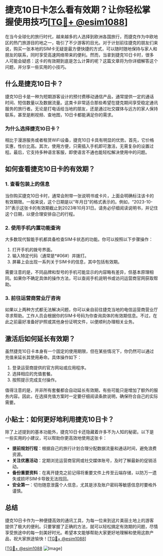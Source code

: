 # 捷克10日卡怎么看有效期？让你轻松掌握使用技巧[[TG💪+ @esim1088](https://t.me/s/esim1088)]

在当今全球化的旅行时代，越来越多的人选择到欧洲各国旅行，而捷克作为中欧地区的热门旅游目的地之一，吸引了不少游客的目光。对于计划前往捷克的朋友们来说，购买一张本地的SIM卡无疑是最方便快捷的方式，可以随时随地保持与家人和朋友的联系，同时享受高速网络带来的便利。然而，当拿到捷克10日卡时，很多人可能会疑惑：这卡的有效期到底是怎么计算的呢？这篇文章将为你详细解答这个问题，并分享一些实用的小技巧。

## 什么是捷克10日卡？

捷克10日卡是一种为短期游客设计的预付费移动通信产品，通常提供一定的通话时间、短信数量以及数据流量。这类卡非常适合那些希望在捷克期间享受稳定通讯服务的旅行者。无论是打电话给当地的朋友，还是通过社交媒体与远方的家人保持联系，甚至是刷视频、查地图，10日卡都能满足你的需求。

### 为什么选择捷克10日卡？

相比于漫游服务或者租赁WiFi设备，捷克10日卡具有明显的优势。首先，它价格实惠，性价比高。其次，使用方便，只需插入手机即可激活，无需复杂的设置过程。最后，它支持多种语言客服，即使语言不通也能轻松解决使用中的问题。

## 如何查看捷克10日卡的有效期？

### 1. 查看包装上的信息

当你购买捷克10日卡时，通常会附带一张说明书或卡片，上面会明确标注该卡的有效期限。一般来说，这个日期是以“年月日”的格式表示的。例如，“2023-10-31”表示这张卡的有效期截止到2023年10月31日。请务必仔细阅读说明书，并记住这个日期，以便合理安排自己的行程。

### 2. 使用手机内置功能查询

大多数现代智能手机都具备检查SIM卡状态的功能。你可以按照以下步骤操作：

1. 打开手机的拨号界面。
2. 输入特定代码（通常是*#06#）并拨打。
3. 屏幕上会出现一系列关于SIM卡的信息，其中包括有效期。

需要注意的是，不同品牌和型号的手机可能显示的内容略有差异，但基本原理相同。如果你不确定具体的操作方法，可以查阅手机说明书或访问运营商官网获取帮助。

### 3. 前往运营商营业厅咨询

如果以上两种方式都无法解决问题，你可以亲自前往捷克当地的电信运营商营业厅寻求帮助。工作人员会根据你的SIM卡号码为你查询具体的有效期信息。不过，在此之前最好准备好护照或其他身份证明文件，以便顺利办理相关业务。

## 激活后如何延长有效期？

虽然捷克10日卡本身有一个固定的使用期限，但在某些情况下，你仍然可以通过充值来延长其使用寿命。具体操作如下：

1. 登录运营商提供的官方网站或应用程序。
2. 选择相应的充值套餐。
3. 按照提示完成支付操作。

值得注意的是，并非所有套餐都会自动延长有效期，有些可能只是增加了额外的服务内容。因此，在选择充值方案时一定要仔细阅读条款说明，确保符合自己的实际需要。

## 小贴士：如何更好地利用捷克10日卡？

除了上述提到的基本功能外，捷克10日卡还隐藏着许多不为人知的秘密。以下是一些实用的小建议，可以帮助你更高效地使用这张卡：

- **提前规划行程**：根据自己的旅行计划合理分配数据流量和通话时间，避免浪费资源。
- **关注优惠活动**：定期浏览运营商官网或社交媒体账号，及时了解最新的促销活动。
- **备份重要资料**：在离开捷克之前记得将重要文件上传至云端存储，以防万一遗失或损坏SIM卡导致无法找回。
- **安全第一**：切勿随意泄露个人信息，尤其是涉及账户密码等敏感信息时要格外谨慎。

## 总结

捷克10日卡作为一种便捷高效的通讯工具，为每一位来到这片美丽土地上的游客提供了极大的便利。只要掌握了正确的方法，就可以轻松搞定有效期的问题，尽情享受旅途中的每一刻美好时光。希望本文能够帮助大家更好地理解和使用这款产品，祝大家旅途愉快！[[TG💪+ @esim1088](https://t.me/s/esim1088)]

[[TG💪+ @esim1088](https://t.me/s/esim1088) ![Image](https://i.postimg.cc/4NQfJmqS/Snipaste-2025-05-13-00-14-12.png)]